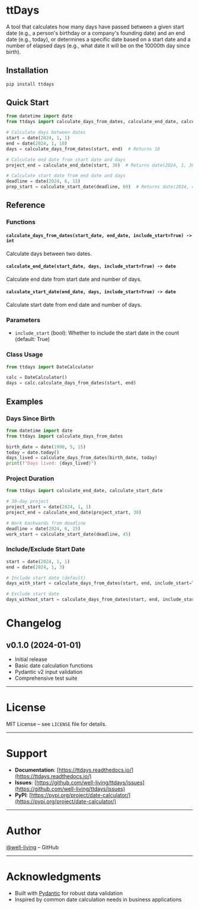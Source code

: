 # ttDays
A tool that calculates how many days have passed between a given start date (e.g., a person's birthday or a company's founding date) and an end date (e.g., today), or determines a specific date based on a start date and a number of elapsed days (e.g., what date it will be on the 10000th day since birth).

## Installation

```bash
pip install ttdays
```

## Quick Start

```python
from datetime import date
from ttdays import calculate_days_from_dates, calculate_end_date, calculate_start_date

# Calculate days between dates
start = date(2024, 1, 1)
end = date(2024, 1, 10)
days = calculate_days_from_dates(start, end)  # Returns 10

# Calculate end date from start date and days
project_end = calculate_end_date(start, 30)  # Returns date(2024, 1, 30)

# Calculate start date from end date and days
deadline = date(2024, 6, 15)
prep_start = calculate_start_date(deadline, 60)  # Returns date(2024, 4, 16)
```

## Reference

### Functions

#### `calculate_days_from_dates(start_date, end_date, include_start=True) -> int`
Calculate days between two dates.

#### `calculate_end_date(start_date, days, include_start=True) -> date`
Calculate end date from start date and number of days.

#### `calculate_start_date(end_date, days, include_start=True) -> date`
Calculate start date from end date and number of days.

### Parameters

- `include_start` (bool): Whether to include the start date in the count (default: True)

### Class Usage

```python
from ttdays import DateCalculator

calc = DateCalculator()
days = calc.calculate_days_from_dates(start, end)
```

## Examples

### Days Since Birth

```python
from datetime import date
from ttdays import calculate_days_from_dates

birth_date = date(1990, 5, 15)
today = date.today()
days_lived = calculate_days_from_dates(birth_date, today)
print(f"Days lived: {days_lived}")
```

### Project Duration

```python
from ttdays import calculate_end_date, calculate_start_date

# 30-day project
project_start = date(2024, 1, 1)
project_end = calculate_end_date(project_start, 30)

# Work backwards from deadline
deadline = date(2024, 6, 15)
work_start = calculate_start_date(deadline, 45)
```

### Include/Exclude Start Date

```python
start = date(2024, 1, 1)
end = date(2024, 1, 3)

# Include start date (default)
days_with_start = calculate_days_from_dates(start, end, include_start=True)  # 3

# Exclude start date
days_without_start = calculate_days_from_dates(start, end, include_start=False)  # 2
```


# Changelog

## v0.1.0 (2024-01-01)
- Initial release  
- Basic date calculation functions  
- Pydantic v2 input validation  
- Comprehensive test suite  

---

# License

MIT License – see `LICENSE` file for details.

---

# Support

- **Documentation**: [https://ttdays.readthedocs.io/](https://ttdays.readthedocs.io/)  
- **Issues**: [https://github.com/well-living/ttdays/issues](https://github.com/well-living/ttdays/issues)  
- **PyPI**: [https://pypi.org/project/date-calculator/](https://pypi.org/project/date-calculator/)  

---

# Author

[@well-living](https://github.com/well-living) – GitHub

---

# Acknowledgments

- Built with [Pydantic](https://docs.pydantic.dev/) for robust data validation  
- Inspired by common date calculation needs in business applications
